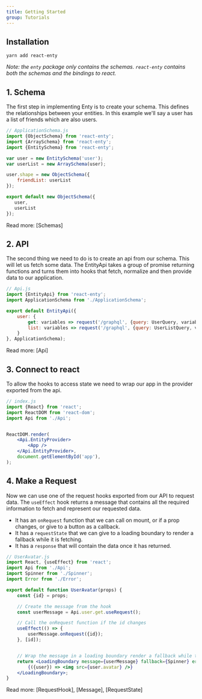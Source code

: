 ```yaml
---
title: Getting Started
group: Tutorials
---
```


## Installation

```
yarn add react-enty
```
_Note: the `enty` package only contains the schemas. `react-enty` contains both the schemas and
the bindings to react._


## 1. Schema
The first step in implementing Enty is to create your schema. This defines the relationships between
your entities. In this example we'll say a user has a list of friends which are also users. 

```js
// ApplicationSchema.js
import {ObjectSchema} from 'react-enty';
import {ArraySchema} from 'react-enty';
import {EntitySchema} from 'react-enty';

var user = new EntitySchema('user');
var userList = new ArraySchema(user);

user.shape = new ObjectSchema({
    friendList: userList
});

export default new ObjectSchema({
   user,
   userList
});

```
Read more: [Schemas]

## 2. API
The second thing we need to do is to create an api from our schema. This will let us fetch some data.
The EntityApi takes a group of promise returning functions and turns them into hooks that fetch, normalize and then provide data to our application. 

```jsx
// Api.js
import {EntityApi} from 'react-enty';
import ApplicationSchema from './ApplicationSchema';

export default EntityApi({
    user: {
        get: variables => request('/graphql', {query: UserQuery, variables}),
        list: variables => request('/graphql', {query: UserListQuery, variables})
    }
}, ApplicationSchema);

```
Read more: [Api]

## 3. Connect to react
To allow the hooks to access state we need to wrap our app in the provider exported from the api.

```jsx
// index.js
import {React} from 'react';
import ReactDOM from 'react-dom';
import Api from './Api';


ReactDOM.render(
    <Api.EntityProvider>
        <App />
    </Api.EntityProvider>,
    document.getElementById('app'),
);

```


## 4. Make a Request
Now we can use one of the request hooks exported from our API to request data.
The `useEffect` hook returns a message that contains all the required information to fetch and represent our requested data.

* It has an `onRequest` function that we can call on mount, or if a prop changes, or give to a button as a callback.
* It has a `requestState` that we can give to a loading boundary to render a fallback while it is fetching.
* It has a `response` that will contain the data once it has returned.

```jsx
// UserAvatar.js
import React, {useEffect} from 'react';
import Api from './Api';
import Spinner from './Spinner';
import Error from './Error';

export default function UserAvatar(props) {
    const {id} = props;

    // Create the message from the hook
    const userMessage = Api.user.get.useRequest();

    // Call the onRequest function if the id changes
    useEffect(() => {
        userMessage.onRequest({id});
    }, [id]);


    // Wrap the message in a loading boundary render a fallback while the data is fetching
    return <LoadingBoundary message={userMessage} fallback={Spinner} error={Error}>
        {({user}) => <img src={user.avatar} />}
    </LoadingBoundary>;
}


```

Read more: [RequestHook], [Message], [RequestState]

